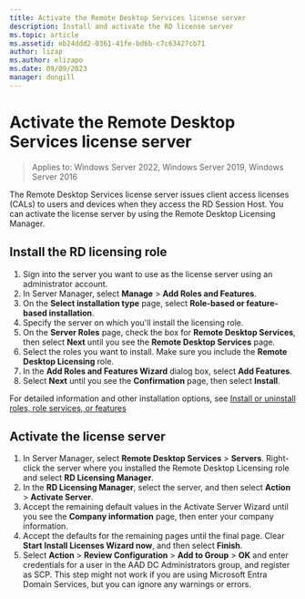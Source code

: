 ```yaml
---
title: Activate the Remote Desktop Services license server
description: Install and activate the RD license server
ms.topic: article
ms.assetid: eb24ddd2-0361-41fe-bd6b-c7c63427cb71
author: lizap
ms.author: elizapo
ms.date: 09/09/2023
manager: dongill
---
```

# Activate the Remote Desktop Services license server

>Applies to: Windows Server 2022, Windows Server 2019, Windows Server 2016

The Remote Desktop Services license server issues client access licenses (CALs) to users and devices when they access the RD Session Host. You can activate the license server by using the Remote Desktop Licensing Manager.

## Install the RD licensing role

1. Sign into the server you want to use as the license server using an administrator account.
1. In Server Manager, select **Manage** > **Add Roles and Features**.
1. On the **Select installation type** page, select **Role-based or feature-based installation**.
1. Specify the server on which you'll install the licensing role.
1. On the **Server Roles** page, check the box for **Remote Desktop Services**, then select **Next** until you see the **Remote Desktop Services** page.
1. Select the roles you want to install. Make sure you include the **Remote Desktop Licensing** role.
1. In the **Add Roles and Features Wizard** dialog box, select **Add Features**.
1. Select **Next** until you see the **Confirmation** page, then select **Install**.

For detailed information and other installation options, see [Install or uninstall roles, role services, or features](../../administration/server-manager/install-or-uninstall-roles-role-services-or-features.md)

## Activate the license server

1. In Server Manager, select **Remote Desktop Services** > **Servers**. Right-click the server where you installed the Remote Desktop Licensing role and select **RD Licensing Manager**.
1. In the **RD Licensing Manager**, select the server, and then select **Action** > **Activate Server**.
1. Accept the remaining default values in the Activate Server Wizard until you see the **Company information** page, then enter your company information.
1. Accept the defaults for the remaining pages until the final page. Clear **Start Install Licenses Wizard now**, and then select **Finish**.
1. Select **Action** > **Review Configuration** > **Add to Group** > **OK** and enter credentials for a user in the AAD DC Administrators group, and register as SCP. This step might not work if you are using Microsoft Entra Domain Services, but you can ignore any warnings or errors.
